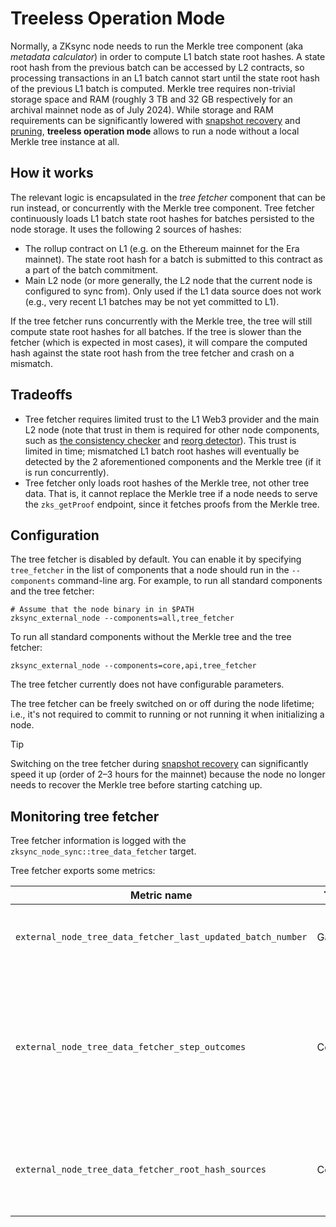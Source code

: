 # Treeless Operation Mode

Normally, a ZKsync node needs to run the Merkle tree component (aka _metadata calculator_) in order to compute L1 batch
state root hashes. A state root hash from the previous batch can be accessed by L2 contracts, so processing transactions
in an L1 batch cannot start until the state root hash of the previous L1 batch is computed. Merkle tree requires
non-trivial storage space and RAM (roughly 3 TB and 32 GB respectively for an archival mainnet node as of July 2024).
While storage and RAM requirements can be significantly lowered with [snapshot recovery](07_snapshots_recovery.md) and
[pruning](08_pruning.md), **treeless operation mode** allows to run a node without a local Merkle tree instance at all.

## How it works

The relevant logic is encapsulated in the _tree fetcher_ component that can be run instead, or concurrently with the
Merkle tree component. Tree fetcher continuously loads L1 batch state root hashes for batches persisted to the node
storage. It uses the following 2 sources of hashes:

- The rollup contract on L1 (e.g. on the Ethereum mainnet for the Era mainnet). The state root hash for a batch is
  submitted to this contract as a part of the batch commitment.
- Main L2 node (or more generally, the L2 node that the current node is configured to sync from). Only used if the L1
  data source does not work (e.g., very recent L1 batches may be not yet committed to L1).

If the tree fetcher runs concurrently with the Merkle tree, the tree will still compute state root hashes for all batches.
If the tree is slower than the fetcher (which is expected in most cases), it will compare the computed hash against the
state root hash from the tree fetcher and crash on a mismatch.

## Tradeoffs

- Tree fetcher requires limited trust to the L1 Web3 provider and the main L2 node (note that trust in them is required
  for other node components, such as [the consistency checker](06_components.md#consistency-checker) and
  [reorg detector](06_components.md#reorg-detector)). This trust is limited in time; mismatched L1 batch root hashes
  will eventually be detected by the 2 aforementioned components and the Merkle tree (if it is run concurrently).
- Tree fetcher only loads root hashes of the Merkle tree, not other tree data. That is, it cannot replace the Merkle
  tree if a node needs to serve the `zks_getProof` endpoint, since it fetches proofs from the Merkle tree.

## Configuration

The tree fetcher is disabled by default. You can enable it by specifying `tree_fetcher` in the list of components that a
node should run in the `--components` command-line arg. For example, to run all standard components and the tree
fetcher:

```shell
# Assume that the node binary in in $PATH
zksync_external_node --components=all,tree_fetcher
```

To run all standard components without the Merkle tree and the tree fetcher:

```shell
zksync_external_node --components=core,api,tree_fetcher
```

The tree fetcher currently does not have configurable parameters.

The tree fetcher can be freely switched on or off during the node lifetime; i.e., it's not required to commit to running
or not running it when initializing a node.

> [!TIP]
>
> Switching on the tree fetcher during [snapshot recovery](07_snapshots_recovery.md) can significantly speed it up
> (order of 2–3 hours for the mainnet) because the node no longer needs to recover the Merkle tree before starting
> catching up.

## Monitoring tree fetcher

Tree fetcher information is logged with the `zksync_node_sync::tree_data_fetcher` target.

Tree fetcher exports some metrics:

| Metric name                                                 | Type    | Labels   | Description                                                                                            |
| ----------------------------------------------------------- | ------- | -------- | ------------------------------------------------------------------------------------------------------ |
| `external_node_tree_data_fetcher_last_updated_batch_number` | Gauge   | -        | Last L1 batch with tree data updated by the fetcher                                                    |
| `external_node_tree_data_fetcher_step_outcomes`             | Counter | `kind`   | Number of times a fetcher step resulted in a certain outcome (e.g., update, no-op, or transient error) |
| `external_node_tree_data_fetcher_root_hash_sources`         | Counter | `source` | Number of root hashes fetched from a particular source (L1 or L2).                                     |
